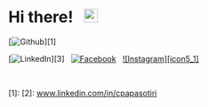 <h1>
 Hi there! &nbsp; <img src="https://raw.githubusercontent.com/MartinHeinz/MartinHeinz/master/wave.gif" width="25px">
</h1>

<!-- social media bottoms -->
[![Github][icon1_1]][1] 
&nbsp;
<!-- [![CV][icon2_1]][2] 
&nbsp; -->
[![LinkedIn][icon3_1]][3] 
&nbsp;
[![Facebook][icon4_1]][4] 
&nbsp;
[![Instagram][icon5_1]][5] 
&nbsp;
<!-- [![Spotify][icon6_1]][6] --> 


<br>

<!--icons -->
<!-- icons with padding -->
[icon1_1]: http://i.imgur.com/0o48UoR.png (github icon with padding)
<!-- [icon_2_1]: -->
[icon3_1]: https://img.shields.io/badge/LinkedIn-0077B5?style=for-the-badge&logo=linkedin&logoColor=black
[icon4_1]: http://i.imgur.com/P3YfQoD.png (facebook icon with padding)
<!--[icon5_1]: -->
<!-- [icon6_1]:-->

<!-- icons without padding -->
[icon1_2]: http://i.imgur.com/9I6NRUm.png (github icon without padding)
[icon2_2]: https://img.shields.io/badge/Resumé-4285F4?style=for-the-badge-m&logo=google-drive&logoColor=black
[icon3_2]: https://img.shields.io/badge/LinkedIn-0077B5?style=for-the-badge-m&logo=linkedin&logoColor=black
[icon4_2]: http://i.imgur.com/fep1WsG.png (facebook icon without padding)
<!-- [icon5_2]: -->
<!-- Please don't remove this: Grab your social icons from https://github.com/carlsednaoui/gitsocial -->

<!-- links to social media accounts -->
[1]:
[2]: www.linkedin.com/in/cpapasotiri
<!-- [3]: -->
[4]: https://www.facebook.com/christina.papasotiri
[5]: https://www.instagram.com/xristina_papasotiri/
<!-- [6]: -->